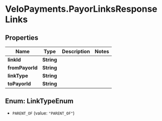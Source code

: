 # VeloPayments.PayorLinksResponseLinks

## Properties

Name | Type | Description | Notes
------------ | ------------- | ------------- | -------------
**linkId** | **String** |  | 
**fromPayorId** | **String** |  | 
**linkType** | **String** |  | 
**toPayorId** | **String** |  | 



## Enum: LinkTypeEnum


* `PARENT_OF` (value: `"PARENT_OF"`)




